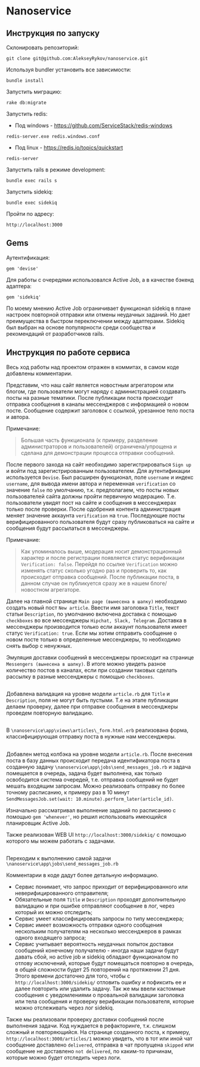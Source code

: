 # Nanoservice

## Инструкция по запуску
Склонировать репозиторий:
```
git clone git@github.com:AlekseyRykov/nanoservice.git
```
Используя bundler установить все зависимости:
```
bundle install
```
Запустить миграцию:
```
rake db:migrate
```
Запустить redis:
* Под windows - https://github.com/ServiceStack/redis-windows
```
redis-server.exe redis.windows.conf
```
* Под linux - https://redis.io/topics/quickstart
```
redis-server
```
Запустить rails в режиме development:
```
bundle exec rails s
```
Запустить sidekiq:
```
bundle exec sidekiq
```
Пройти по адресу:
```
http://localhost:3000
```
## Gems

Аутентификация:
```
gem 'devise'
```
Для работы с очередями использовался Active Job, а в качестве бэкенд адаптера:
```
gem 'sidekiq'
```
По моему мнению Active Job ограничивает функционал sidekiq в плане настроек повторной отправки или отмены неудачных заданий. Но дает преимущества в быстром переключении между адаптерами. Sidekiq был выбран на основе популярности среди сообщества и рекомендаций от разработчиков rails.

## Инструкция по работе сервиса
Весь ход работы над проектом отражен в коммитах, в самом коде добавлены комментарии.

Представим, что наш сайт является новостным агрегатором или блогом, где пользователи могут наряду с администрацией создавать посты на разные тематики. После публикации поста происходит отправка сообщения в каналы мессенджеров с информацией о новом посте. Сообщение содержит заголовок с ссылкой, урезанное тело поста и автора.

Примечание:
> Большая часть функционала (к примеру, разделение администраторов и пользователей) ограничена/упрощена и сделана для демонстрации процесса отправки сообщений.

После первого захода на сайт необходимо зарегистрироваться `Sign up` и войти под зарегистрированным пользователем. Для аутентификации используется `Devise`. Был расширен функционал, поле `username` и индекс `username`, для вывода имени автора и переменная `verification` со значение `false` по умолчанию, т.к. предполагаем, что посты новых пользователей сайта должны пройти первичную модерацию. Т.е. пользователи увидят пост на сайте и сообщения в мессенджерах только после проверки. После одобрения контента администрация меняет значение аккаунта `verification` на `true`. Последующие посты верифицированного пользователя будут сразу публиковаться на сайте и сообщения будут рассылаться в мессенджеры.

Примечание:
> Как упоминалось выше, модерация носит демонстрационный характер и после регистрации появляется статус верификации `Verification: false`. Перейдя по ссылке `Verification` можно изменять статус сколько угодно раз и проверить то, как происходит отправка сообщений. После публикации поста, в данном случае он публикуется сразу же в нашем блоге/новостном агрегаторе.

Далее на главной странице `Main page (вынесена в шапку)` необходимо создать новый пост `New article`. Ввести имя заголовка `Title`, текст статьи `Description`, по умолчанию включена доставка с помощью `checkboxes` во все мессенджеры `Hipchat, Slack, Telegram`.
Доставка в мессенджеры производится только если аккаунт пользователя имеет статус `Verification: true`. Если мы хотим отправить сообщение о новом посте только в определенные мессенджеры, то необходимо снять выбор с ненужных.

Эмуляция доставки сообщений в мессенджеры происходит на странице `Messengers (вынесена в шапку)`. В итоге можно увидеть разное количество постов в каналах, если при создании таковых сделать рассылку в разные мессенджеры с помощью `checkboxes`.

##
Добавлена валидация на уровне модели `article.rb` для `Title` и `Description`, поля не могут быть пустыми. Т.е на этапе публикации делаем проверку, далее при отправке сообщения в мессенджеры проведем повторную валидацию.

##
В `\nanoservice\app\views\articles\_form.html.erb` реализована форма, классифицирующая отправку поста в нужные нам мессенджеры.

##
Добавлен метод колбэка на уровне модели `article.rb`. После внесения поста в базу данных происходит передача идентификатора поста в
созданную задачу `\nanoservice\app\jobs\send_messages_job.rb` и задача помещается в очередь, задача будет выполнена, как только освободится система очередей, т.е. отправка сообщений не будет мешать входящим запросам. Можно реализовать отправку по более точному расписанию, к примеру раз в 10 минут `SendMessagesJob.set(wait: 10.minute).perform_later(article_id)`.

Изначально рассматривал выполнение заданий по расписанию с помощью `gem 'whenever'`, но решил использовать имеющийся планировщик Active Job.

Также реализован WEB UI `http://localhost:3000/sidekiq/` с помощью которого мы можем работать с задачами.

##
Переходим к выполнению самой задачи `\nanoservice\app\jobs\send_messages_job.rb`

Комментарии в коде дадут более детальную информацию.

* Сервис понимает, что запрос приходит от верифицированного или неверифицированного отправителя;
* Обязательные поля `Title` и `Description` проходят дополнительную валидацию и при ошибке отправляют сообщение в лог, через который их можно отследить;
* Сервис умеет классифицировать запросы по типу мессенджера;
* Сервис имеет возможность отправки одного сообщения нескольким получателям на несколько мессенджеров в рамках одного входящего запроса;
* Сервис учитывает вероятность неудачных попыток доставки сообщений конечному получателю - иногда наши задачи будут давать сбой, но active job и sidekiq обладают функционалом по отлову исключений, которые будут помещаться повторно в очередь, в общей сложности будет 25 повторений на протяжении 21 дня. Этого времени достаточно для того, чтобы с `http://localhost:3000/sidekiq/` отловить ошибку и пофиксить ее и далее повторить или удалить задачу. Так же мы ввели кастомные сообщения с уведомлениями о провальной валидации заголовка
или тела сообщения и проверку верификации пользователя, которые можно отслеживать через лог sidekiq.

Также мы реализовали проверку доставки сообщений после выполнения задачи. Код нуждается в рефакторинге, т.к. слишком сложный и повторяющийся. На странице созданного поста, к примеру, `http://localhost:3000/articles/1` можно увидеть, что в тот или иной чат сообщение доставлено `delivered`, отправка в чат пропущена `skipped` или сообщение не доставлено `not delivered`, по каким-то причинам, которые можно будет отследить через логи.
